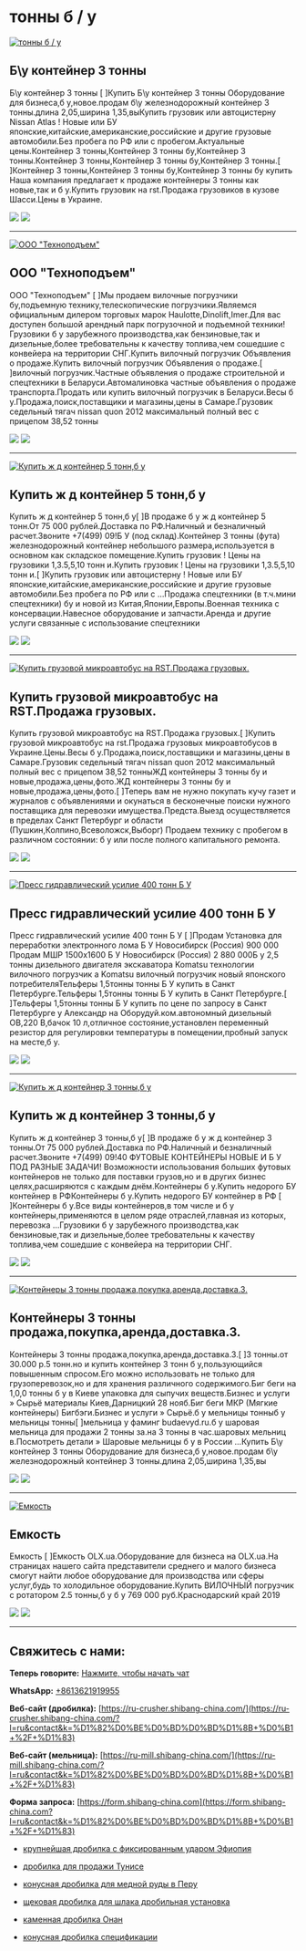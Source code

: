 # тонны б / у

<a href="https://swt.shibang-china.com/?l=ru&img&k=%D1%82%D0%BE%D0%BD%D0%BD%D1%8B+%D0%B1+%2F+%D1%83" target="_blank">![тонны б / у](http://static.shibang-china.com/all-800x300/1028.jpg)</a>

## Б\у контейнер 3 тонны
Б\у контейнер 3 тонны [ ]Купить Б\у контейнер 3 тонны Оборудование для бизнеса,б у,новое.продам б\у железнодорожный контейнер 3 тонны.длина 2,05,ширина 1,35,выКупить грузовик или автоцистерну Nissan Atlas ! Новые или БУ японские,китайские,американские,российские и другие грузовые автомобили.Без пробега по РФ или с пробегом.Актуальные цены.Контейнер 3 тонны,Контейнер 3 тонны бу,Контейнер 3 тонны.Контейнер 3 тонны,Контейнер 3 тонны бу,Контейнер 3 тонны.[ ]Контейнер 3 тонны,Контейнер 3 тонны бу,Контейнер 3 тонны бу купить Наша компания предлагает к продаже контейнеры 3 тонны как новые,так и б у.Купить грузовик на rst.Продажа грузовиков в кузове Шасси.Цены в Украине.


<a href="https://whatsapp.shibangsoft.com/WhatsApp.php" target="_blank" title="WhatsApp">![](http://static.shibang-china.com/icon/whatsapp.png)</a> <a href="https://swt.shibang-china.com/?l=ru&icon&k=%D1%82%D0%BE%D0%BD%D0%BD%D1%8B+%D0%B1+%2F+%D1%83" target="_blank">![](http://static.shibang-china.com/icon/chat-ru.png)</a>

---

<a href="https://swt.shibang-china.com/?l=ru&img&k=%D1%82%D0%BE%D0%BD%D0%BD%D1%8B+%D0%B1+%2F+%D1%83" target="_blank">![ООО &quot;Техноподъем&quot;](http://static.shibang-china.com/all-800x300/1416.jpg)</a>

## ООО &quot;Техноподъем&quot;
ООО &quot;Техноподъем&quot; [ ]Мы продаем вилочные погрузчики бу,подъемную технику,телескопические погрузчики.Являемся официальным дилером торговых марок Haulotte,Dinolift,Imer.Для вас доступен большой арендный парк погрузочной и подъемной техники!Грузовики б у зарубежного производства,как бензиновые,так и дизельные,более требовательны к качеству топлива,чем сошедшие с конвейера на территории СНГ.Купить вилочный погрузчик Объявления о продаже.Купить вилочный погрузчик Объявления о продаже.[ ]вилочный погрузчик.Частные объявления о продаже строительной и спецтехники в Беларуси.Автомалиновка частные объявления о продаже транспорта.Продать или купить вилочный погрузчик в Беларуси.Весы б у.Продажа,поиск,поставщики и магазины,цены в Самаре.Грузовик седельный тягач nissan quon 2012 максимальный полный вес с прицепом 38,52 тонны


<a href="https://whatsapp.shibangsoft.com/WhatsApp.php" target="_blank" title="WhatsApp">![](http://static.shibang-china.com/icon/whatsapp.png)</a> <a href="https://swt.shibang-china.com/?l=ru&icon&k=%D1%82%D0%BE%D0%BD%D0%BD%D1%8B+%D0%B1+%2F+%D1%83" target="_blank">![](http://static.shibang-china.com/icon/chat-ru.png)</a>

---

<a href="https://swt.shibang-china.com/?l=ru&img&k=%D1%82%D0%BE%D0%BD%D0%BD%D1%8B+%D0%B1+%2F+%D1%83" target="_blank">![Купить ж д контейнер 5 тонн,б у](http://static.shibang-china.com/all-800x300/31.jpg)</a>

## Купить ж д контейнер 5 тонн,б у
Купить ж д контейнер 5 тонн,б у[ ]В продаже б у ж д контейнер 5 тонн.От 75 000 рублей.Доставка по РФ.Наличный и безналичный расчет.Звоните +7(499) 09!Б У (под склад).Контейнер 3 тонны (фута) железнодорожный контейнер небольшого размера,используется в основном как складское помещение.Купить грузовик ! Цены на грузовики 1,3.5,5,10 тонн и.Купить грузовик ! Цены на грузовики 1,3.5,5,10 тонн и.[ ]Купить грузовик или автоцистерну ! Новые или БУ японские,китайские,американские,российские и другие грузовые автомобили.Без пробега по РФ или с …Продажа спецтехники (в т.ч.мини спецтехники) бу и новой из Китая,Японии,Европы.Военная техника с консервации.Навесное оборудование и запчасти.Аренда и другие услуги связанные с использование спецтехники


<a href="https://whatsapp.shibangsoft.com/WhatsApp.php" target="_blank" title="WhatsApp">![](http://static.shibang-china.com/icon/whatsapp.png)</a> <a href="https://swt.shibang-china.com/?l=ru&icon&k=%D1%82%D0%BE%D0%BD%D0%BD%D1%8B+%D0%B1+%2F+%D1%83" target="_blank">![](http://static.shibang-china.com/icon/chat-ru.png)</a>

---

<a href="https://swt.shibang-china.com/?l=ru&img&k=%D1%82%D0%BE%D0%BD%D0%BD%D1%8B+%D0%B1+%2F+%D1%83" target="_blank">![Купить грузовой микроавтобус на RST.Продажа грузовых.](http://static.shibang-china.com/all-800x300/234.jpg)</a>

## Купить грузовой микроавтобус на RST.Продажа грузовых.
Купить грузовой микроавтобус на RST.Продажа грузовых.[ ]Купить грузовой микроавтобус на rst.Продажа грузовых микроавтобусов в Украине.Цены.Весы б у.Продажа,поиск,поставщики и магазины,цены в Самаре.Грузовик седельный тягач nissan quon 2012 максимальный полный вес с прицепом 38,52 тонныЖД контейнеры 3 тонны бу и новые,продажа,цены,фото.ЖД контейнеры 3 тонны бу и новые,продажа,цены,фото.[ ]Теперь вам не нужно покупать кучу газет и журналов с объявлениями и окунаться в бесконечные поиски нужного поставщика для перевозки имущества.Предста.Выезд осуществляется в пределах Санкт Петербург и области (Пушкин,Колпино,Всеволожск,Выборг) Продаем технику с пробегом в различном состоянии: б у или после полного капитального ремонта.


<a href="https://whatsapp.shibangsoft.com/WhatsApp.php" target="_blank" title="WhatsApp">![](http://static.shibang-china.com/icon/whatsapp.png)</a> <a href="https://swt.shibang-china.com/?l=ru&icon&k=%D1%82%D0%BE%D0%BD%D0%BD%D1%8B+%D0%B1+%2F+%D1%83" target="_blank">![](http://static.shibang-china.com/icon/chat-ru.png)</a>

---

<a href="https://swt.shibang-china.com/?l=ru&img&k=%D1%82%D0%BE%D0%BD%D0%BD%D1%8B+%D0%B1+%2F+%D1%83" target="_blank">![Пресс гидравлический усилие 400 тонн Б У](http://static.shibang-china.com/all-800x300/79.jpg)</a>

## Пресс гидравлический усилие 400 тонн Б У
Пресс гидравлический усилие 400 тонн Б У [ ]Продам Установка для переработки электронного лома Б У Новосибирск (Россия) 900 000 Продам МШР 1500х1600 Б У Новосибирск (Россия) 2 880 000Б у 2,5 тонны дизельного двигателя экскаватора Komatsu технологии вилочного погрузчик а Komatsu вилочный погрузчик новый японского потребителяТельферы 1,5тонны тонны Б У купить в Санкт Петербурге.Тельферы 1,5тонны тонны Б У купить в Санкт Петербурге.[ ]Тельферы 1,5тонны тонны Б У купить по цене по запросу в Санкт Петербурге у Александр на Оборудуй.ком.автономный дизельный ОВ,220 В,бачок 10 л,отличное состояние,установлен переменный резистор для регулировки температуры в помещении,пробный запуск на месте,б у.


<a href="https://whatsapp.shibangsoft.com/WhatsApp.php" target="_blank" title="WhatsApp">![](http://static.shibang-china.com/icon/whatsapp.png)</a> <a href="https://swt.shibang-china.com/?l=ru&icon&k=%D1%82%D0%BE%D0%BD%D0%BD%D1%8B+%D0%B1+%2F+%D1%83" target="_blank">![](http://static.shibang-china.com/icon/chat-ru.png)</a>

---

<a href="https://swt.shibang-china.com/?l=ru&img&k=%D1%82%D0%BE%D0%BD%D0%BD%D1%8B+%D0%B1+%2F+%D1%83" target="_blank">![Купить ж д контейнер 3 тонны,б у](http://static.shibang-china.com/all-800x300/1111.jpg)</a>

## Купить ж д контейнер 3 тонны,б у
Купить ж д контейнер 3 тонны,б у[ ]В продаже б у ж д контейнер 3 тонны.От 75 000 рублей.Доставка по РФ.Наличный и безналичный расчет.Звоните +7(499) 09!40 ФУТОВЫЕ КОНТЕЙНЕРЫ НОВЫЕ И Б У ПОД РАЗНЫЕ ЗАДАЧИ! Возможности использования больших футовых контейнеров не только для поставки грузов,но и в других бизнес целях,расширяются с каждым днём.Контейнеры б у.Купить недорого БУ контейнер в РФКонтейнеры б у.Купить недорого БУ контейнер в РФ [ ]Контейнеры б у.Все виды контейнеров,в том числе и б у контейнеры,применяются в целом ряде отраслей,главная из которых, перевозка …Грузовики б у зарубежного производства,как бензиновые,так и дизельные,более требовательны к качеству топлива,чем сошедшие с конвейера на территории СНГ.


<a href="https://whatsapp.shibangsoft.com/WhatsApp.php" target="_blank" title="WhatsApp">![](http://static.shibang-china.com/icon/whatsapp.png)</a> <a href="https://swt.shibang-china.com/?l=ru&icon&k=%D1%82%D0%BE%D0%BD%D0%BD%D1%8B+%D0%B1+%2F+%D1%83" target="_blank">![](http://static.shibang-china.com/icon/chat-ru.png)</a>

---

<a href="https://swt.shibang-china.com/?l=ru&img&k=%D1%82%D0%BE%D0%BD%D0%BD%D1%8B+%D0%B1+%2F+%D1%83" target="_blank">![Контейнеры 3 тонны продажа,покупка,аренда,доставка.3.](http://static.shibang-china.com/all-800x300/143.jpg)</a>

## Контейнеры 3 тонны продажа,покупка,аренда,доставка.3.
Контейнеры 3 тонны продажа,покупка,аренда,доставка.3.[ ]3 тонны.от 30.000 р.5 тонн.но и купить контейнер 3 тонн б у,пользующийся повышенным спросом.Его можно использовать не только для грузоперевозок,но и для хранения различного содержимого.Биг беги на 1,0,0 тонны б у в Киеве упаковка для сыпучих веществ.Бизнес и услуги &#187; Сырьё материалы Киев,Дарницкий 28 нояб.Биг беги МКР (Мягкие контейнеры) Бигбэги.Бизнес и услуги &#187; Сырьё.б у мельницы тонныб у мельницы тонны[ ]мельница у фаминг budaevyd.ru.б у шаровая мельница для продажи 2 тонны за.на 3 тонны в час.шаровых мельниц в.Посмотреть детали &#187; Шаровые мельницы б у в России …Купить Б\у контейнер 3 тонны Оборудование для бизнеса,б у,новое.продам б\у железнодорожный контейнер 3 тонны.длина 2,05,ширина 1,35,вы


<a href="https://whatsapp.shibangsoft.com/WhatsApp.php" target="_blank" title="WhatsApp">![](http://static.shibang-china.com/icon/whatsapp.png)</a> <a href="https://swt.shibang-china.com/?l=ru&icon&k=%D1%82%D0%BE%D0%BD%D0%BD%D1%8B+%D0%B1+%2F+%D1%83" target="_blank">![](http://static.shibang-china.com/icon/chat-ru.png)</a>

---

<a href="https://swt.shibang-china.com/?l=ru&img&k=%D1%82%D0%BE%D0%BD%D0%BD%D1%8B+%D0%B1+%2F+%D1%83" target="_blank">![Емкость](http://static.shibang-china.com/all-800x300/1366.jpg)</a>

## Емкость
Емкость [ ]Емкость OLX.ua.Оборудование для бизнеса на OLX.ua.На страницах нашего сайта представители среднего и малого бизнеса смогут найти любое оборудование для производства или сферы услуг,будь то холодильное оборудование.Купить ВИЛОЧНЫЙ погрузчик с ротатором 2.5 тонны,б у б у 769 000 руб.Краснодарский край 2019

<a href="https://whatsapp.shibangsoft.com/WhatsApp.php" target="_blank" title="WhatsApp">![](http://static.shibang-china.com/icon/whatsapp.png)</a> <a href="https://swt.shibang-china.com/?l=ru&icon&k=%D1%82%D0%BE%D0%BD%D0%BD%D1%8B+%D0%B1+%2F+%D1%83" target="_blank">![](http://static.shibang-china.com/icon/chat-ru.png)</a>

---
## Свяжитесь с нами:

**Теперь говорите:** [Нажмите, чтобы начать чат](https://swt.shibang-china.com?l=ru&contact&k=%D1%82%D0%BE%D0%BD%D0%BD%D1%8B+%D0%B1+%2F+%D1%83)

**WhatsApp:**  [+8613621919955](https://whatsapp.shibangsoft.com/WhatsApp.php)

**Веб-сайт (дробилка):** [https://ru-crusher.shibang-china.com/](https://ru-crusher.shibang-china.com/?l=ru&contact&k=%D1%82%D0%BE%D0%BD%D0%BD%D1%8B+%D0%B1+%2F+%D1%83)

**Веб-сайт (мельница):** [https://ru-mill.shibang-china.com/](https://ru-mill.shibang-china.com/?l=ru&contact&k=%D1%82%D0%BE%D0%BD%D0%BD%D1%8B+%D0%B1+%2F+%D1%83)

**Форма запроса:** [https://form.shibang-china.com](https://form.shibang-china.com?l=ru&contact&k=%D1%82%D0%BE%D0%BD%D0%BD%D1%8B+%D0%B1+%2F+%D1%83)

* [крупнейшая дробилка с фиксированным ударом Эфиопия](../118/%D0%BA%D1%80%D1%83%D0%BF%D0%BD%D0%B5%D0%B9%D1%88%D0%B0%D1%8F%20%D0%B4%D1%80%D0%BE%D0%B1%D0%B8%D0%BB%D0%BA%D0%B0%20%D1%81%20%D1%84%D0%B8%D0%BA%D1%81%D0%B8%D1%80%D0%BE%D0%B2%D0%B0%D0%BD%D0%BD%D1%8B%D0%BC%20%D1%83%D0%B4%D0%B0%D1%80%D0%BE%D0%BC%20%D0%AD%D1%84%D0%B8%D0%BE%D0%BF%D0%B8%D1%8F.md)

* [дробилка для продажи Тунисе](../115/%D0%B4%D1%80%D0%BE%D0%B1%D0%B8%D0%BB%D0%BA%D0%B0%20%D0%B4%D0%BB%D1%8F%20%D0%BF%D1%80%D0%BE%D0%B4%D0%B0%D0%B6%D0%B8%20%D0%A2%D1%83%D0%BD%D0%B8%D1%81%D0%B5.md)

* [конусная дробилка для медной руды в Перу](../118/%D0%BA%D0%BE%D0%BD%D1%83%D1%81%D0%BD%D0%B0%D1%8F%20%D0%B4%D1%80%D0%BE%D0%B1%D0%B8%D0%BB%D0%BA%D0%B0%20%D0%B4%D0%BB%D1%8F%20%D0%BC%D0%B5%D0%B4%D0%BD%D0%BE%D0%B9%20%D1%80%D1%83%D0%B4%D1%8B%20%D0%B2%20%D0%9F%D0%B5%D1%80%D1%83.md)

* [щековая дробилка для шлака дробильная установка](../113/%D1%89%D0%B5%D0%BA%D0%BE%D0%B2%D0%B0%D1%8F%20%D0%B4%D1%80%D0%BE%D0%B1%D0%B8%D0%BB%D0%BA%D0%B0%20%D0%B4%D0%BB%D1%8F%20%D1%88%D0%BB%D0%B0%D0%BA%D0%B0%20%D0%B4%D1%80%D0%BE%D0%B1%D0%B8%D0%BB%D1%8C%D0%BD%D0%B0%D1%8F%20%D1%83%D1%81%D1%82%D0%B0%D0%BD%D0%BE%D0%B2%D0%BA%D0%B0.md)

* [каменная дробилка Онан](../114/%D0%BA%D0%B0%D0%BC%D0%B5%D0%BD%D0%BD%D0%B0%D1%8F%20%D0%B4%D1%80%D0%BE%D0%B1%D0%B8%D0%BB%D0%BA%D0%B0%20%D0%9E%D0%BD%D0%B0%D0%BD.md)

* [конусная дробилка спецификации](../107/%D0%BA%D0%BE%D0%BD%D1%83%D1%81%D0%BD%D0%B0%D1%8F%20%D0%B4%D1%80%D0%BE%D0%B1%D0%B8%D0%BB%D0%BA%D0%B0%20%D1%81%D0%BF%D0%B5%D1%86%D0%B8%D1%84%D0%B8%D0%BA%D0%B0%D1%86%D0%B8%D0%B8.md)